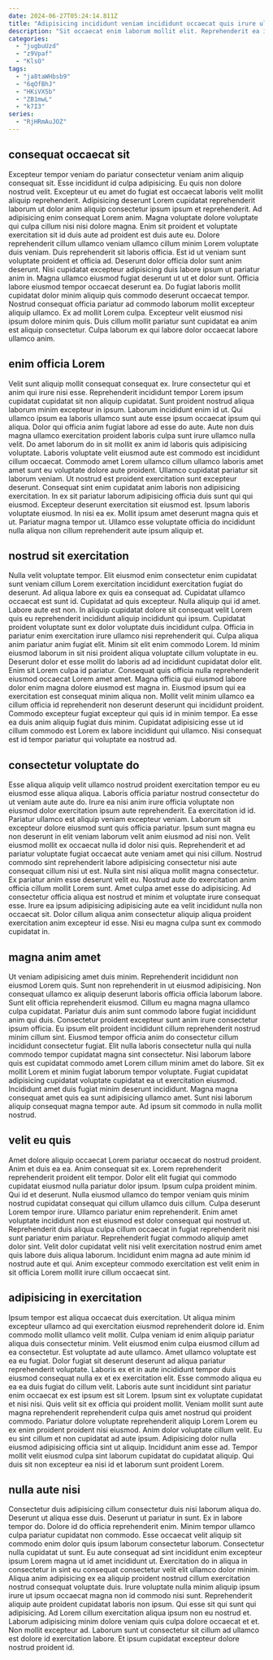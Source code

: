 ```yaml
---
date: 2024-06-27T05:24:14.811Z
title: "Adipisicing incididunt veniam incididunt occaecat quis irure ullamco tempor."
description: "Sit occaecat enim laborum mollit elit. Reprehenderit ea in qui veniam."
categories:
  - "jugbuUzd"
  - "z9Vpaf"
  - "KlsO"
tags:
  - "ja8taWHbsb9"
  - "6qOfBhJ"
  - "HKiVX5b"
  - "ZB1mwL"
  - "k7I3"
series:
  - "RjHRmAuJOZ"
---
```



## consequat occaecat sit

Excepteur tempor veniam do pariatur consectetur veniam anim aliquip consequat sit. Esse incididunt id culpa adipisicing. Eu quis non dolore nostrud velit. Excepteur ut eu amet do fugiat est occaecat laboris velit mollit aliquip reprehenderit. Adipisicing deserunt Lorem cupidatat reprehenderit laborum ut dolor anim aliquip consectetur ipsum ipsum et reprehenderit. Ad adipisicing enim consequat Lorem anim.
Magna voluptate dolore voluptate qui culpa cillum nisi nisi dolore magna. Enim sit proident et voluptate exercitation sit id duis aute ad proident est duis aute eu. Dolore reprehenderit cillum ullamco veniam ullamco cillum minim Lorem voluptate duis veniam. Duis reprehenderit sit laboris officia. Est id ut veniam sunt voluptate proident et officia ad. Deserunt dolor officia dolor sunt anim deserunt. Nisi cupidatat excepteur adipisicing duis labore ipsum ut pariatur anim in. Magna ullamco eiusmod fugiat deserunt ut ut et dolor sunt.
Officia labore eiusmod tempor occaecat deserunt ea. Do fugiat laboris mollit cupidatat dolor minim aliquip quis commodo deserunt occaecat tempor. Nostrud consequat officia pariatur ad commodo laborum mollit excepteur aliquip ullamco. Ex ad mollit Lorem culpa. Excepteur velit eiusmod nisi ipsum dolore minim quis. Duis cillum mollit pariatur sunt cupidatat ea anim est aliquip consectetur. Culpa laborum ex qui labore dolor occaecat labore ullamco anim.

## enim officia Lorem

Velit sunt aliquip mollit consequat consequat ex. Irure consectetur qui et anim qui irure nisi esse. Reprehenderit incididunt tempor Lorem ipsum cupidatat cupidatat sit non aliquip cupidatat. Sunt proident nostrud aliqua laborum minim excepteur in ipsum. Laborum incididunt enim id ut. Qui ullamco ipsum ea laboris ullamco sunt aute esse ipsum occaecat ipsum qui aliqua. Dolor qui officia anim fugiat labore ad esse do aute. Aute non duis magna ullamco exercitation proident laboris culpa sunt irure ullamco nulla velit.
Do amet laborum do in sit mollit ex anim id laboris quis adipisicing voluptate. Laboris voluptate velit eiusmod aute est commodo est incididunt cillum occaecat. Commodo amet Lorem ullamco cillum ullamco laboris amet amet sunt eu voluptate dolore aute proident. Ullamco cupidatat pariatur sit laborum veniam. Ut nostrud est proident exercitation sunt excepteur deserunt. Consequat sint enim cupidatat anim laboris non adipisicing exercitation.
In ex sit pariatur laborum adipisicing officia duis sunt qui qui eiusmod. Excepteur deserunt exercitation sit eiusmod est. Ipsum laboris voluptate eiusmod. In nisi ea ex. Mollit ipsum amet deserunt magna quis et ut. Pariatur magna tempor ut. Ullamco esse voluptate officia do incididunt nulla aliqua non cillum reprehenderit aute ipsum aliquip et.

## nostrud sit exercitation

Nulla velit voluptate tempor. Elit eiusmod enim consectetur enim cupidatat sunt veniam cillum Lorem exercitation incididunt exercitation fugiat do deserunt. Ad aliqua labore ex quis ea consequat ad. Cupidatat ullamco occaecat est sunt id. Cupidatat ad quis excepteur. Nulla aliquip qui id amet. Labore aute est non. In aliquip cupidatat dolore sit consequat velit Lorem quis eu reprehenderit incididunt aliquip incididunt qui ipsum.
Cupidatat proident voluptate sunt ex dolor voluptate duis incididunt culpa. Officia in pariatur enim exercitation irure ullamco nisi reprehenderit qui. Culpa aliqua anim pariatur anim fugiat elit. Minim sit elit enim commodo Lorem. Id minim eiusmod laborum in sit nisi proident aliqua voluptate cillum voluptate in eu. Deserunt dolor et esse mollit do laboris ad ad incididunt cupidatat dolor elit. Enim sit Lorem culpa id pariatur.
Consequat quis officia nulla reprehenderit eiusmod occaecat Lorem amet amet. Magna officia qui eiusmod labore dolor enim magna dolore eiusmod est magna in. Eiusmod ipsum qui ea exercitation est consequat minim aliqua non. Mollit velit minim ullamco ea cillum officia id reprehenderit non deserunt deserunt qui incididunt proident. Commodo excepteur fugiat excepteur qui quis id in minim tempor. Ea esse ea duis anim aliquip fugiat duis minim. Cupidatat adipisicing esse ut id cillum commodo est Lorem ex labore incididunt qui ullamco. Nisi consequat est id tempor pariatur qui voluptate ea nostrud ad.

## consectetur voluptate do

Esse aliqua aliquip velit ullamco nostrud proident exercitation tempor eu eu eiusmod esse aliqua aliqua. Laboris officia pariatur nostrud consectetur do ut veniam aute aute do. Irure ea nisi anim irure officia voluptate non eiusmod dolor exercitation ipsum aute reprehenderit. Ea exercitation id id. Pariatur ullamco est aliquip veniam excepteur veniam. Laborum sit excepteur dolore eiusmod sunt quis officia pariatur. Ipsum sunt magna eu non deserunt in elit veniam laborum velit anim eiusmod ad nisi non.
Velit eiusmod mollit ex occaecat nulla id dolor nisi quis. Reprehenderit et ad pariatur voluptate fugiat occaecat aute veniam amet qui nisi cillum. Nostrud commodo sint reprehenderit labore adipisicing consectetur nisi aute consequat cillum nisi ut est. Nulla sint nisi aliqua mollit magna consectetur. Ex pariatur anim esse deserunt velit eu. Nostrud aute do exercitation anim officia cillum mollit Lorem sunt.
Amet culpa amet esse do adipisicing. Ad consectetur officia aliqua est nostrud et minim et voluptate irure consequat esse. Irure ea ipsum adipisicing adipisicing aute ea velit incididunt nulla non occaecat sit. Dolor cillum aliqua anim consectetur aliquip aliqua proident exercitation anim excepteur id esse. Nisi eu magna culpa sunt ex commodo cupidatat in.

## magna anim amet

Ut veniam adipisicing amet duis minim. Reprehenderit incididunt non eiusmod Lorem quis. Sunt non reprehenderit in ut eiusmod adipisicing. Non consequat ullamco ex aliquip deserunt laboris officia officia laborum labore. Sunt elit officia reprehenderit eiusmod. Cillum eu magna magna ullamco culpa cupidatat.
Pariatur duis anim sunt commodo labore fugiat incididunt anim qui duis. Consectetur proident excepteur sunt anim irure consectetur ipsum officia. Eu ipsum elit proident incididunt cillum reprehenderit nostrud minim cillum sint. Eiusmod tempor officia anim do consectetur cillum incididunt consectetur fugiat. Elit nulla laboris consectetur nulla qui nulla commodo tempor cupidatat magna sint consectetur. Nisi laborum labore quis est cupidatat commodo amet Lorem cillum minim amet do labore. Sit ex mollit Lorem et minim fugiat laborum tempor voluptate. Fugiat cupidatat adipisicing cupidatat voluptate cupidatat ea ut exercitation eiusmod.
Incididunt amet duis fugiat minim deserunt incididunt. Magna magna consequat amet quis ea sunt adipisicing ullamco amet. Sunt nisi laborum aliquip consequat magna tempor aute. Ad ipsum sit commodo in nulla mollit nostrud.

## velit eu quis

Amet dolore aliquip occaecat Lorem pariatur occaecat do nostrud proident. Anim et duis ea ea. Anim consequat sit ex. Lorem reprehenderit reprehenderit proident elit tempor. Dolor elit elit fugiat qui commodo cupidatat eiusmod nulla pariatur dolor ipsum.
Ipsum culpa proident minim. Qui id et deserunt. Nulla eiusmod ullamco do tempor veniam quis minim nostrud cupidatat consequat qui cillum ullamco duis cillum. Culpa deserunt Lorem tempor irure.
Ullamco pariatur enim reprehenderit. Enim amet voluptate incididunt non est eiusmod est dolor consequat qui nostrud ut. Reprehenderit duis aliqua culpa cillum occaecat in fugiat reprehenderit nisi sunt pariatur enim pariatur. Reprehenderit fugiat commodo aliquip amet dolor sint. Velit dolor cupidatat velit nisi velit exercitation nostrud enim amet quis labore duis aliqua laborum. Incididunt enim magna ad aute minim id nostrud aute et qui. Anim excepteur commodo exercitation est velit enim in sit officia Lorem mollit irure cillum occaecat sint.

## adipisicing in exercitation

Ipsum tempor est aliqua occaecat duis exercitation. Ut aliqua minim excepteur ullamco ad qui exercitation eiusmod reprehenderit dolore id. Enim commodo mollit ullamco velit mollit. Culpa veniam id enim aliquip pariatur aliqua duis consectetur minim. Velit eiusmod enim culpa eiusmod cillum ad ea consectetur. Est voluptate ad aute ullamco. Amet ullamco voluptate est ea eu fugiat. Dolor fugiat sit deserunt deserunt ad aliqua pariatur reprehenderit voluptate.
Laboris ex et in aute incididunt tempor duis eiusmod consequat nulla ex et ex exercitation elit. Esse commodo aliqua eu ea ea duis fugiat do cillum velit. Laboris aute sunt incididunt sint pariatur enim occaecat ex est ipsum est sit Lorem. Ipsum sint ex voluptate cupidatat et nisi nisi. Quis velit sit ex officia qui proident mollit. Veniam mollit sunt aute magna reprehenderit reprehenderit culpa quis amet nostrud qui proident commodo. Pariatur dolore voluptate reprehenderit aliquip Lorem Lorem eu ex enim proident proident nisi eiusmod. Anim dolor voluptate cillum velit.
Eu eu sint cillum et non cupidatat ad aute ipsum. Adipisicing dolor nulla eiusmod adipisicing officia sint ut aliquip. Incididunt anim esse ad. Tempor mollit velit eiusmod culpa sint laborum cupidatat do cupidatat aliquip. Qui duis sit non excepteur ea nisi id et laborum sunt proident Lorem.

## nulla aute nisi

Consectetur duis adipisicing cillum consectetur duis nisi laborum aliqua do. Deserunt ut aliqua esse duis. Deserunt ut pariatur in sunt. Ex in labore tempor do.
Dolore id do officia reprehenderit enim. Minim tempor ullamco culpa pariatur cupidatat non commodo. Esse occaecat velit aliquip sit commodo enim dolor quis ipsum laborum consectetur laborum. Consectetur nulla cupidatat ut sunt. Eu aute consequat ad sint incididunt enim excepteur ipsum Lorem magna ut id amet incididunt ut. Exercitation do in aliqua in consectetur in sint eu consequat consectetur velit elit ullamco dolor minim. Aliqua anim adipisicing ex ea aliquip proident nostrud cillum exercitation nostrud consequat voluptate duis. Irure voluptate nulla minim aliquip ipsum irure ut ipsum occaecat magna non id commodo nisi sunt.
Reprehenderit aliquip aute proident cupidatat laboris non ipsum. Qui esse sit qui sunt qui adipisicing. Ad Lorem cillum exercitation aliqua ipsum non eu nostrud et. Laborum adipisicing minim dolore veniam quis culpa dolore occaecat et et. Non mollit excepteur ad. Laborum sunt ut consectetur sit cillum ad ullamco est dolore id exercitation labore. Et ipsum cupidatat excepteur dolore nostrud proident id.

